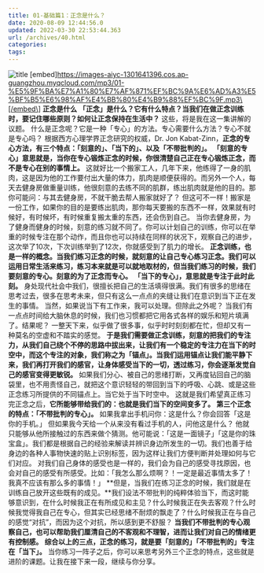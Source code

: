 ```yaml
---
title: 01-基础篇1：正念是什么？
date: 2020-08-09 12:44:56.0
updated: 2022-03-30 22:53:44.363
url: /archives/40.html
categories: 
tags: 
---
```




![title](https://images-aiyc-1301641396.cos.ap-guangzhou.myqcloud.com/20200809124359.png) \[embed\]https://images-aiyc-1301641396.cos.ap-guangzhou.myqcloud.com/mp3/01-%E5%9F%BA%E7%A1%80%E7%AF%871%EF%BC%9A%E6%AD%A3%E5%BF%B5%E6%98%AF%E4%BB%80%E4%B9%88%EF%BC%9F.mp3\[/embed\] **正念是什么** **「正念」是什么？它有什么特点？当我们在做正念训练时，要记住哪些原则？如何让正念保持在生活中？** 这些，将是我在这一集讲解的议题。 什么是正念呢？它是一种「专心」的方法。专心需要什么方法？专心不就是专心吗？ 根据西方心理学界正念研究的权威，Dr. Jon Kabat-Zinn，**正念的专心方法，有三个特点：「刻意的」、「当下的」、以及「不带批判的」。** **「刻意的专心」意思就是，当你在专心锻炼正念的时候，你很清楚自己正在专心锻炼正念，而不是专心在别的事情上。** 这就好比一个搬家工人，几年下来，他练得了一身的肌肉，这是因为他的工作要付出大量的体力，肌肉是顺便获得的。而另外一个人，每天去健身房做重量训练，他很刻意的去练不同的肌群，练出肌肉就是他的目的。那你可能问：与其去健身房，不就干脆去帮人搬家就好了？ 但这可不一样！搬家是一份工作，如果你的目的是要练出肌肉，那你每天要搬的东西不一样，效果就有时候好，有时候坏，有时候重复搬太重的东西，还会伤到自己。 当你去健身房，为了健身而健身的时候，刻意的练习就不同了。你可以计划自己的训练，你可以在举重的时候专注在那个动作，而且你也可以持续在同样的状况下，观察自己的进步，这次举了10次，下次训练举到了12次，你就感受到了肌力的增长。 **正念训练，也是一样的概念。当我们练习正念的时候，就刻意的让自己专心练习正念。我们可以运用日常生活来练习，练习本来就是可以就地取材的，但当我们练习的时候，我们要刻意的专心。刻意的为了正念而专心。** **「当下的专心」，意思就是专注于此时此刻。** 身处现代社会中我们，很擅长把自己的生活填得很满。我们有很多的思绪在思考过去，很多在思考未来，但只有这么一点点的夹缝让我们在意识到当下正在发生的事情。 当然，如果说当下有工作来，我可以处理。但除此之外呢？ 当我们有一点点时间给大脑休息的时候，我们也习惯都把它用各式各样的娱乐和短片填满了。结果呢？ 一整天下来，似乎做了很多事，似乎时时刻刻都在忙，但却又有一种莫名的空虚和不踏实的感觉。 **于是我们需要做正念训练，刻意的把我们的专注力，从我们自己绕个不停的思路中拔出来，让我们有一个稳定的专注力在当下的时空中，而这个专注的对象，我们称之为「锚点」。当我们运用锚点让我们能平静下来，我们再打开我们的感官，让身体感受当下的一切，透过练习，你会逐渐发觉自己的感官变得更敏锐。** 如果我们分心、被自己的思绪打断，又再度钻回自己的脑袋里，也不用责怪自己，就把这个意识轻轻的带回到当下的呼吸、心跳、或是这些正念练习所提供的不同锚点上。当它处于当下时空中。 这就是我们希望真正练习完正念之后，**它所能够带给我们的：也就是我们当下的空间变多了。** **第三个正念的特点：「不带批判的专心」。** 如果我拿出手机问你：这是什么？你会回答「这是你的手机。」 但如果我今天给一个从来没有看过手机的人，问他这是什么？ 他就只能够从他所接触过的东西来做个猜测。他可能说：「这是一面镜子」「这是你的珠宝盒」。我们都是根据自己的经验来解读并辨识身边所发生的一切。我们也善于给身边的各种人事物快速的贴上识别标签，因为这样让我们方便判断并处理如何与它们对应。 对我们自己身体的感受也是一样的，我们会为自己的感受寻找原因，也会对自己的感受有所感受。比如：「我怎么那么烦啊？！一定是最近事情太多了！我真不应该有那么多的事情！」 **但是，当我们在练习正念的时候，我们就是在训练自己放开这些既有的成见。**我们设法不带批判的纯粹体验当下，而这时能够意识到，在什么时候我正在有所成见和主见？什么时候我正在失去客观？什么时候我觉得我自己在专心，但其实已经思绪不耐烦的飘走了？什么时候我正在与自己的感觉“对抗”，而因为这个对抗，所以感到更不舒服？ **当我们不带批判的专心观察自己，也可以帮助我们厘清自己的不客观和不理智，进而让我们对自己的情绪更有控制感。** **综合以上的三点，正念的练习，就是要「刻意的」「不带批判的」专注在「当下」。** 当你练习一阵子之后，你可以来思考另外三个正念的特点，这些就是进阶的课题。让我在接下来一段，继续与你分享。